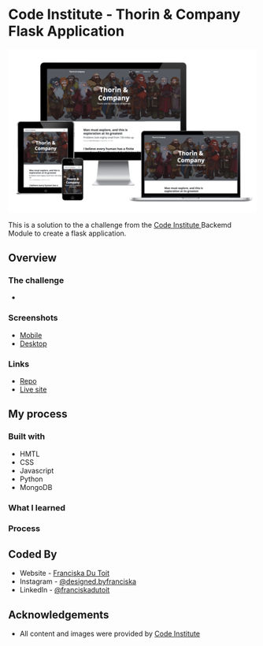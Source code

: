 # Code Institute - Thorin & Company Flask Application
![Design](static/img/mockup.png)

This is a solution to the a challenge from the [Code Institute
](https://codeinstitute.net/) Backemd Module to create a flask application. 

## Overview

### The challenge

- 

### Screenshots

- [Mobile]()
- [Desktop]()

### Links

- [Repo](https://github.com/Franciskadtt/thorin-flask-app)
- [Live site](https://thorin-and-company-fdt.herokuapp.com/)

## My process

### Built with

- HMTL
- CSS 
- Javascript
- Python
- MongoDB

### What I learned


### Process



## Coded By
- Website - [Franciska Du Toit](https://franciskadutoit.com/)
- Instagram - [@designed.byfranciska
](https://www.instagram.com/designed.byfranciska/)
- LinkedIn - [@franciskadutoit
](https://www.linkedin.com/in/franciskadutoit/)

## Acknowledgements

- All content and images were provided by [Code Institute
](https://codeinstitute.net/)


